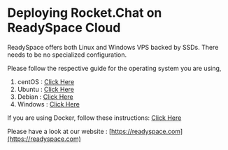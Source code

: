 # Deploying Rocket.Chat on ReadySpace Cloud

ReadySpace offers both Linux and Windows VPS backed by SSDs. There needs to be no specialized configuration.

Please follow the respective guide for the operating system you are using,

1. centOS  : [Click Here](https://docs.rocket.chat/installation/manual-installation/centos/)
2. Ubuntu  : [Click Here](https://docs.rocket.chat/installation/manual-installation/ubuntu/)
3. Debian  : [Click Here](https://docs.rocket.chat/installation/manual-installation/debian/)
4. Windows : [Click Here](https://docs.rocket.chat/installation/manual-installation/windows-server/)

If you are using Docker, follow these instructions: [Click Here](https://docs.rocket.chat/installation/docker-containers)

Please have a look at our website : [https://readyspace.com](https://readyspace.com)

